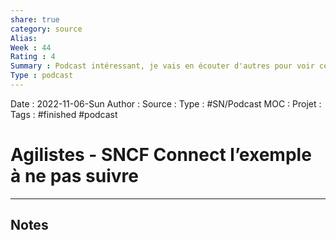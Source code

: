 ```yaml
---
share: true 
category: source
Alias:
Week : 44
Rating : 4
Summary : Podcast intéressant, je vais en écouter d'autres pour voir ce que ça donne.
Type : podcast
---
```

Date : 2022-11-06-Sun
Author :
Source : 
Type : #SN/Podcast 
MOC :
Projet : 
Tags : #finished #podcast 

# Agilistes - SNCF Connect l’exemple à ne pas suivre


***

## Notes
